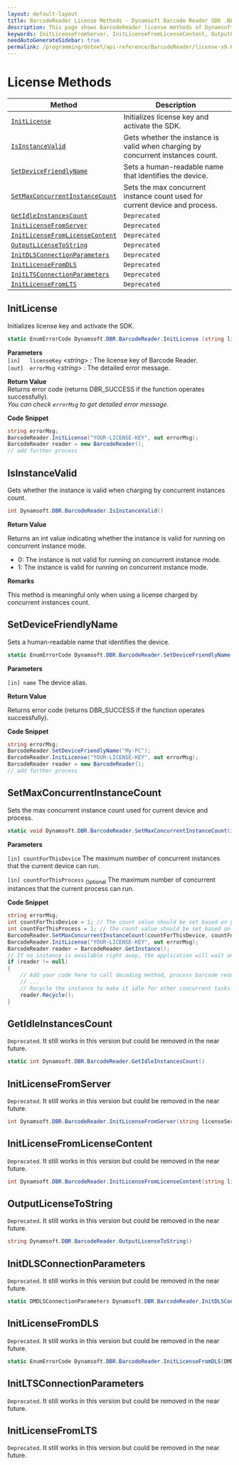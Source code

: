 ```yaml
---
layout: default-layout
title: BarcodeReader License Methods - Dynamsoft Barcode Reader SDK .NET Edition API Reference
description: This page shows BarcodeReader license methods of Dynamsoft Barcode Reader SDK .NET Edition.
keywords: InitLicenseFromServer, InitLicenseFromLicenseContent, OutputLicenseToString, license methods, BarcodeReader, api reference, .Net
needAutoGenerateSidebar: true
permalink: /programming/dotnet/api-reference/BarcodeReader/license-v9.6.0.html
---
```



# License Methods

  | Method               | Description |
  |----------------------|-------------|
  | [`InitLicense`](#initlicense) | Initializes license key and activate the SDK. |
  | [`IsInstanceValid`](#isinstancevalid) | Gets whether the instance is valid when charging by concurrent instances count. |
  | [`SetDeviceFriendlyName`](#setdevicefriendlyname) | Sets a human-readable name that identifies the device. |
  | [`SetMaxConcurrentInstanceCount`](#setmaxconcurrentinstancecount) | Sets the max concurrent instance count used for current device and process. |
  | [`GetIdleInstancesCount`](#getidleinstancescount) | `Deprecated` |
  | [`InitLicenseFromServer`](#initlicensefromserver) | `Deprecated` |
  | [`InitLicenseFromLicenseContent`](#initlicensefromlicensecontent) | `Deprecated` |
  | [`OutputLicenseToString`](#outputlicensetostring) | `Deprecated` |
  | [`InitDLSConnectionParameters`](#initdlsconnectionparameters) | `Deprecated` |
  | [`InitLicenseFromDLS`](#initlicensefromdls) | `Deprecated` |
  | [`InitLTSConnectionParameters`](#initltsconnectionparameters) | `Deprecated` |
  | [`InitLicenseFromLTS`](#initlicensefromlts) | `Deprecated` |
  


## InitLicense
Initializes license key and activate the SDK.

```csharp
static EnumErrorCode Dynamsoft.DBR.BarcodeReader.InitLicense (string license, out string errorMsg)
```   
   
**Parameters**  
`[in]	licenseKey`	<*string*> : The license key of Barcode Reader.   
`[out]	errorMsg` <*string*> : The detailed error message.

**Return Value**  
Returns error code (returns DBR_SUCCESS if the function operates successfully).    
*You can check `errorMsg` to get detailed error message.*

**Code Snippet**  
```csharp
string errorMsg;
BarcodeReader.InitLicense("YOUR-LICENSE-KEY", out errorMsg);
BarcodeReader reader = new BarcodeReader();
// add further process
```

## IsInstanceValid

Gets whether the instance is valid when charging by concurrent instances count.

```csharp
int Dynamsoft.DBR.BarcodeReader.IsInstanceValid()
```

**Return Value**

Returns an int value indicating whether the instance is valid for running on concurrent instance mode.

- 0: The instance is not valid for running on concurrent instance mode.
- 1: The instance is valid for running on concurrent instance mode.

**Remarks**

This method is meaningful only when using a license charged by concurrent instances count.

## SetDeviceFriendlyName

Sets a human-readable name that identifies the device.

```csharp
static EnumErrorCode Dynamsoft.DBR.BarcodeReader.SetDeviceFriendlyName(string name)
```

**Parameters**

`[in] name` The device alias.

**Return Value**

Returns error code (returns DBR_SUCCESS if the function operates successfully).

**Code Snippet**

```csharp
string errorMsg;
BarcodeReader.SetDeviceFriendlyName("My-PC");
BarcodeReader.InitLicense("YOUR-LICENSE-KEY", out errorMsg);
BarcodeReader reader = new BarcodeReader();
// add further process
```

## SetMaxConcurrentInstanceCount

Sets the max concurrent instance count used for current device and process.

```csharp
static void Dynamsoft.DBR.BarcodeReader.SetMaxConcurrentInstanceCount(int countForThisDevice, int countForThisProcess = 0)
```

**Parameters**

`[in] countForThisDevice` The maximum number of concurrent instances that the current device can run.

`[in] countForThisProcess` <sub>Optional</sub> The maximum number of concurrent instances that the current process can run.

**Code Snippet**

```csharp
string errorMsg;
int countForThisDevice = 1; // The count value should be set based on your purchased license count
int countForThisProcess = 1; // The count value should be set based on your purchased license count
BarcodeReader.SetMaxConcurrentInstanceCount(countForThisDevice, countForThisProcess);
BarcodeReader.InitLicense("YOUR-LICENSE-KEY", out errorMsg);
BarcodeReader reader = BarcodeReader.GetInstance();
// If no instance is available right away, the application will wait until one becomes available
if (reader != null)
{
    // Add your code here to call decoding method, process barcode results and so on
    // ...
    // Recycle the instance to make it idle for other concurrent tasks
    reader.Recycle();
}
```

## GetIdleInstancesCount

`Deprecated`. It still works in this version but could be removed in the near future.

```csharp
static int Dynamsoft.DBR.BarcodeReader.GetIdleInstancesCount()
```

## InitLicenseFromServer
`Deprecated`. It still works in this version but could be removed in the near future.

```csharp
int Dynamsoft.DBR.BarcodeReader.InitLicenseFromServer(string licenseServer, string licenseKey)
```   
   
## InitLicenseFromLicenseContent
`Deprecated`. It still works in this version but could be removed in the near future.

```csharp
int Dynamsoft.DBR.BarcodeReader.InitLicenseFromLicenseContent(string licenseKey, string strLicenseContent)
```

## OutputLicenseToString
`Deprecated`. It still works in this version but could be removed in the near future.

```csharp
string Dynamsoft.DBR.BarcodeReader.OutputLicenseToString()
```
   

## InitDLSConnectionParameters
`Deprecated`. It still works in this version but could be removed in the near future.

```csharp
static DMDLSConnectionParameters Dynamsoft.DBR.BarcodeReader.InitDLSConnectionParameters()
```   

## InitLicenseFromDLS
`Deprecated`. It still works in this version but could be removed in the near future.

```csharp
static EnumErrorCode Dynamsoft.DBR.BarcodeReader.InitLicenseFromDLS(DMDLSConnectionParameters dlsConnectionParameters, out string errorMsg)
```   


## InitLTSConnectionParameters
`Deprecated`. It still works in this version but could be removed in the near future.
## InitLicenseFromLTS
`Deprecated`. It still works in this version but could be removed in the near future.


